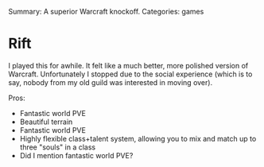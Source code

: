 Summary: A superior Warcraft knockoff.
Categories: games

# Rift

I played this for awhile. It felt like a much better, more polished version of Warcraft. Unfortunately I stopped due to the social experience (which is to say, nobody from my old guild was interested in moving over).

Pros:

* Fantastic world PVE
* Beautiful terrain
* Fantastic world PVE
* Highly flexible class+talent system, allowing you to mix and match up to three "souls" in a class
* Did I mention fantastic world PVE?

